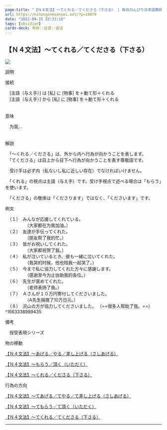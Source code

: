 ```yaml
---
page-title: "【Ｎ４文法】～てくれる／てくださる（下さる） | 毎日のんびり日本語教師"
url: https://nihongonosensei.net/?p=19979
date: "2022-09-15 22:33:18"
tags: [obsidian] 
cards-deck: 考研::日语::语法
---
```

## 【Ｎ４文法】～てくれる／てくださる（下さる）

![](https://nihongonosensei.net/pic/n4n5top.png)

説明

接続

　\[主語（与え手）\] は \[私\] に \[物事\] を＋動て形＋くれる  
　\[主語（与え手）\] から \[私\] に \[物事\] を＋動て形＋くれる  
　

意味

　为我…  
　

解説

　「～くれる／くださる」は、外から内へ行為が向かうことを表します。  
　「てくださる」は目上から目下へ行為が向かうことを表す尊敬語です。

　受け手は必ず内（私ないし私に近しい存在）でなければいけません。

　「くれる」の視点は主語（与え手）です。受け手視点で述べる場合は「もらう」を使います。

　「くださる」の敬体は「くださります」ではなく、「くださいます」です。

例文

　（１）　みんなが応援してくれている。  
　　　　　（大家都在为我加油。）  
　（２）　友達が手伝ってくれた。  
　　　　　（朋友帮了我的忙。）  
　（３）　皆がお祝いしてくれた。  
　　　　　（大家都祝贺了我。）  
　（４）　私が泣いているとき、彼も一緒に泣いてくれた。  
　　　　　（我哭的时候，他也陪我一起哭了。）  
　（５）　今まで私に協力してくれた方々に感謝します。  
　　　　　（感谢至今为止协助我的各位。）  
　（６）　先生が褒めてくれた。  
　　　　　（老师表扬了我。）  
　（７）　Ａさんが１０万円寄付してくださいました。  
　　　　　（A先生捐赠了10万日元。）  
　（８）　沢山の方が協力してくださいました。  （==很多人帮助了我。==）
^1663338989435

備考

　授受表現シリーズ

物の移動

[【Ｎ４文法】～あげる／やる／差し上げる（さしあげる）](https://nihongonosensei.net/?p=19969)

[【Ｎ４文法】～もらう／頂く（いただく）](https://nihongonosensei.net/?p=19973)

[【Ｎ４文法】～くれる／くださる（下さる）](https://nihongonosensei.net/?p=19977)

行為の方向

[【Ｎ４文法】～てあげる／てやる／て差し上げる（さしあげる）](https://nihongonosensei.net/?p=19971)

[【Ｎ４文法】～てもらう／て頂く（いただく）](https://nihongonosensei.net/?p=19975)

[【Ｎ４文法】～てくれる／てくださる（下さる）](https://nihongonosensei.net/?p=19979)

---
